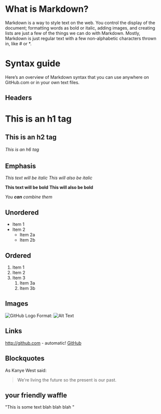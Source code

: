 # What is Markdown?

Markdown is a way to style text on the web. You control the display of the document; formatting words as bold or italic, adding images, and creating lists are just a few of the things we can do with Markdown. Mostly, Markdown is just regular text with a few non-alphabetic characters thrown in, like # or *.

# Syntax guide

Here’s an overview of Markdown syntax that you can use anywhere on GitHub.com or in your own text files.


## Headers

# This is an h1 tag
## This is an h2 tag
###### This is an h6 tag

## Emphasis

*This text will be italic*
_This will also be italic_

**This text will be bold**
__This will also be bold__

_You **can** combine them_

## Unordered

* Item 1
* Item 2
  * Item 2a
  * Item 2b

## Ordered

1. Item 1
1. Item 2
1. Item 3
   1. Item 3a
   1. Item 3b

## Images

![GitHub Logo](/images/logo.png)
Format: ![Alt Text](url)

## Links

http://github.com - automatic!
[GitHub](http://github.com)

## Blockquotes

As Kanye West said:

> We're living the future so
> the present is our past.

## your friendly waffle

"This is some text 
blah blah blah
"  
